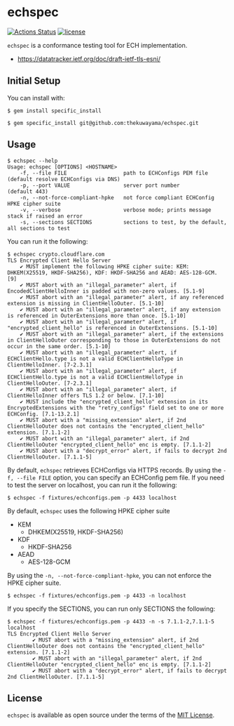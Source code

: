 # echspec

[![Actions Status](https://github.com/thekuwayama/echspec/actions/workflows/ci.yml/badge.svg)](https://github.com/thekuwayama/echspec/actions/workflows/ci.yml)
[![license](https://img.shields.io/badge/license-MIT-brightgreen.svg)](https://raw.githubusercontent.com/thekuwayama/echspec/main/LICENSE.txt)

`echspec` is a conformance testing tool for ECH implementation.

- https://datatracker.ietf.org/doc/draft-ietf-tls-esni/

## Initial Setup

You can install with:

```sh-session
$ gem install specific_install

$ gem specific_install git@github.com:thekuwayama/echspec.git
```

## Usage

```sh-session
$ echspec --help
Usage: echspec [OPTIONS] <HOSTNAME>
    -f, --file FILE                  path to ECHConfigs PEM file       (default resolve ECHConfigs via DNS)
    -p, --port VALUE                 server port number                (default 443)
    -n, --not-force-compliant-hpke   not force compliant ECHConfig HPKE cipher suite
    -v, --verbose                    verbose mode; prints message stack if raised an error
    -s, --sections SECTIONS          sections to test, by the default, all sections to test
```

You can run it the following:

```sh-session
$ echspec crypto.cloudflare.com
TLS Encrypted Client Hello Server
	✔ MUST implement the following HPKE cipher suite: KEM: DHKEM(X25519, HKDF-SHA256), KDF: HKDF-SHA256 and AEAD: AES-128-GCM. [9]
	✔ MUST abort with an "illegal_parameter" alert, if EncodedClientHelloInner is padded with non-zero values. [5.1-9]
	✔ MUST abort with an "illegal_parameter" alert, if any referenced extension is missing in ClientHelloOuter. [5.1-10]
	✔ MUST abort with an "illegal_parameter" alert, if any extension is referenced in OuterExtensions more than once. [5.1-10]
	✔ MUST abort with an "illegal_parameter" alert, if "encrypted_client_hello" is referenced in OuterExtensions. [5.1-10]
	✔ MUST abort with an "illegal_parameter" alert, if the extensions in ClientHelloOuter corresponding to those in OuterExtensions do not occur in the same order. [5.1-10]
	✔ MUST abort with an "illegal_parameter" alert, if ECHClientHello.type is not a valid ECHClientHelloType in ClientHelloInner. [7-2.3.1]
	✔ MUST abort with an "illegal_parameter" alert, if ECHClientHello.type is not a valid ECHClientHelloType in ClientHelloOuter. [7-2.3.1]
	✔ MUST abort with an "illegal_parameter" alert, if ClientHelloInner offers TLS 1.2 or below. [7.1-10]
	✔ MUST include the "encrypted_client_hello" extension in its EncryptedExtensions with the "retry_configs" field set to one or more ECHConfig. [7.1-13.2.1]
	✔ MUST abort with a "missing_extension" alert, if 2nd ClientHelloOuter does not contains the "encrypted_client_hello" extension. [7.1.1-2]
	✔ MUST abort with an "illegal_parameter" alert, if 2nd ClientHelloOuter "encrypted_client_hello" enc is empty. [7.1.1-2]
	✔ MUST abort with a "decrypt_error" alert, if fails to decrypt 2nd ClientHelloOuter. [7.1.1-5]
```

By default, `echspec` retrieves ECHConfigs via HTTPS records. By using the `-f, --file FILE` option, you can specify an ECHConfig pem file. If you need to test the server on localhost, you can run it the following:

```sh-session
$ echspec -f fixtures/echconfigs.pem -p 4433 localhost
```

By default, `echspec` uses the following HPKE cipher suite

- KEM
  - DHKEM(X25519, HKDF-SHA256)
- KDF
  - HKDF-SHA256
- AEAD
  - AES-128-GCM

By using the `-n, --not-force-compliant-hpke`, you can not enforce the HPKE cipher suite.

```sh-session
$ echspec -f fixtures/echconfigs.pem -p 4433 -n localhost
```

If you specify the SECTIONS, you can run only SECTIONS the following:

```sh-session
$ echspec -f fixtures/echconfigs.pem -p 4433 -n -s 7.1.1-2,7.1.1-5 localhost
TLS Encrypted Client Hello Server
        ✔ MUST abort with a "missing_extension" alert, if 2nd ClientHelloOuter does not contains the "encrypted_client_hello" extension. [7.1.1-2]
        ✔ MUST abort with an "illegal_parameter" alert, if 2nd ClientHelloOuter "encrypted_client_hello" enc is empty. [7.1.1-2]
        ✔ MUST abort with a "decrypt_error" alert, if fails to decrypt 2nd ClientHelloOuter. [7.1.1-5]
```

## License

`echspec` is available as open source under the terms of the [MIT License](http://opensource.org/licenses/MIT).
